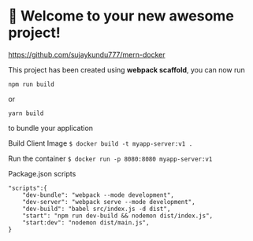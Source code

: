 # 🚀 Welcome to your new awesome project!

https://github.com/sujaykundu777/mern-docker

This project has been created using **webpack scaffold**, you can now run

```
npm run build
```

or

```
yarn build
```

to bundle your application


Build Client Image
`$ docker build -t myapp-server:v1 .`

Run the container
`$ docker run -p 8080:8080 myapp-server:v1 `



Package.json scripts
```
"scripts":{
    "dev-bundle": "webpack --mode development",
    "dev-server": "webpack serve --mode development",
    "dev-build": "babel src/index.js -d dist",
    "start": "npm run dev-build && nodemon dist/index.js",
    "start:dev": "nodemon dist/main.js",
}
```